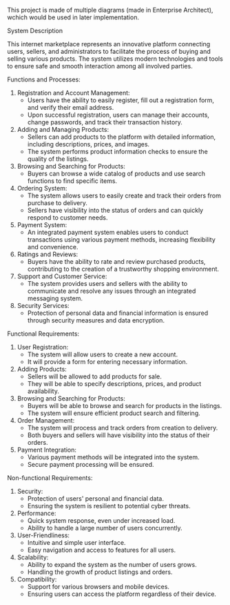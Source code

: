 This project is made of multiple diagrams (made in Enterprise Architect), wchich would be used in later implementation.

System Description

This internet marketplace represents an innovative platform connecting users, sellers, and administrators to facilitate the process of buying and selling various products. The system utilizes modern technologies and tools to ensure safe and smooth interaction among all involved parties.

Functions and Processes:
1. Registration and Account Management:
   - Users have the ability to easily register, fill out a registration form, and verify their email address.
   - Upon successful registration, users can manage their accounts, change passwords, and track their transaction history.
2. Adding and Managing Products:
   - Sellers can add products to the platform with detailed information, including descriptions, prices, and images.
   - The system performs product information checks to ensure the quality of the listings.
3. Browsing and Searching for Products:
   - Buyers can browse a wide catalog of products and use search functions to find specific items.
4. Ordering System:
   - The system allows users to easily create and track their orders from purchase to delivery.
   - Sellers have visibility into the status of orders and can quickly respond to customer needs.
5. Payment System:
   - An integrated payment system enables users to conduct transactions using various payment methods, increasing flexibility and convenience.
6. Ratings and Reviews:
   - Buyers have the ability to rate and review purchased products, contributing to the creation of a trustworthy shopping environment.
7. Support and Customer Service:
   - The system provides users and sellers with the ability to communicate and resolve any issues through an integrated messaging system.
8. Security Services:
   - Protection of personal data and financial information is ensured through security measures and data encryption.

Functional Requirements:
1. User Registration:
   - The system will allow users to create a new account.
   - It will provide a form for entering necessary information.
2. Adding Products:
   - Sellers will be allowed to add products for sale.
   - They will be able to specify descriptions, prices, and product availability.
3. Browsing and Searching for Products:
   - Buyers will be able to browse and search for products in the listings.
   - The system will ensure efficient product search and filtering.
4. Order Management:
   - The system will process and track orders from creation to delivery.
   - Both buyers and sellers will have visibility into the status of their orders.
5. Payment Integration:
   - Various payment methods will be integrated into the system.
   - Secure payment processing will be ensured.

Non-functional Requirements:
1. Security:
   - Protection of users' personal and financial data.
   - Ensuring the system is resilient to potential cyber threats.
2. Performance:
   - Quick system response, even under increased load.
   - Ability to handle a large number of users concurrently.
3. User-Friendliness:
   - Intuitive and simple user interface.
   - Easy navigation and access to features for all users.
4. Scalability:
   - Ability to expand the system as the number of users grows.
   - Handling the growth of product listings and orders.
5. Compatibility:
   - Support for various browsers and mobile devices.
   - Ensuring users can access the platform regardless of their device.
